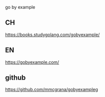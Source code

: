 go by example

## CH
https://books.studygolang.com/gobyexample/

## EN
https://gobyexample.com/

## github
https://github.com/mmcgrana/gobyexampleg